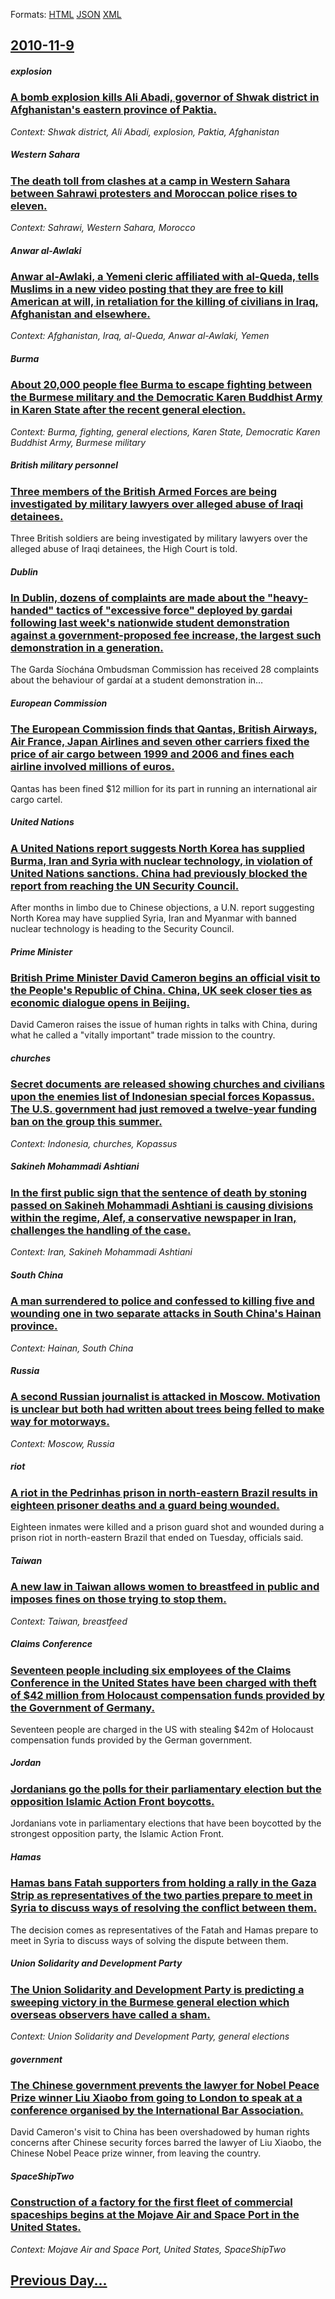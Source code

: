 
Formats: [HTML](2010/11/9/index.html)  [JSON](2010/11/9/index.json)  [XML](2010/11/9/index.xml)  

## [2010-11-9](/news/2010/11/9/index.md)

##### explosion
### [A bomb explosion kills Ali Abadi, governor of Shwak district in Afghanistan's eastern province of Paktia. ](/news/2010/11/9/a-bomb-explosion-kills-ali-abadi-governor-of-shwak-district-in-afghanistan-s-eastern-province-of-paktia.md)
_Context: Shwak district, Ali Abadi, explosion, Paktia, Afghanistan_

##### Western Sahara
### [The death toll from clashes at a camp in Western Sahara between Sahrawi protesters and Moroccan police rises to eleven. ](/news/2010/11/9/the-death-toll-from-clashes-at-a-camp-in-western-sahara-between-sahrawi-protesters-and-moroccan-police-rises-to-eleven.md)
_Context: Sahrawi, Western Sahara, Morocco_

##### Anwar al-Awlaki
### [Anwar al-Awlaki, a Yemeni cleric affiliated with al-Queda, tells Muslims in a new video posting that they are free to kill American at will, in retaliation for the killing of civilians in Iraq, Afghanistan and elsewhere. ](/news/2010/11/9/anwar-al-awlaki-a-yemeni-cleric-affiliated-with-al-queda-tells-muslims-in-a-new-video-posting-that-they-are-free-to-kill-american-at-will.md)
_Context: Afghanistan, Iraq, al-Queda, Anwar al-Awlaki, Yemen_

##### Burma
### [About 20,000 people flee Burma to escape fighting between the Burmese military and the Democratic Karen Buddhist Army in Karen State after the recent general election. ](/news/2010/11/9/about-20-000-people-flee-burma-to-escape-fighting-between-the-burmese-military-and-the-democratic-karen-buddhist-army-in-karen-state-after-t.md)
_Context: Burma, fighting, general elections, Karen State, Democratic Karen Buddhist Army, Burmese military_

##### British military personnel
### [Three members of the British Armed Forces are being investigated by military lawyers over alleged abuse of Iraqi detainees. ](/news/2010/11/9/three-members-of-the-british-armed-forces-are-being-investigated-by-military-lawyers-over-alleged-abuse-of-iraqi-detainees.md)
Three British soldiers are being investigated by military lawyers over the alleged abuse of Iraqi detainees, the High Court is told.

##### Dublin
### [In Dublin, dozens of complaints are made about the "heavy-handed" tactics of "excessive force" deployed by gardai following last week's nationwide student demonstration against a government-proposed fee increase, the largest such demonstration in a generation. ](/news/2010/11/9/in-dublin-dozens-of-complaints-are-made-about-the-heavy-handed-tactics-of-excessive-force-deployed-by-gardaa-following-last-week-s-nat.md)
The Garda S&iacute;och&aacute;na Ombudsman Commission has received 28 complaints about the behaviour of garda&iacute; at a student demonstration in&hellip;

##### European Commission
### [The European Commission finds that Qantas, British Airways, Air France, Japan Airlines and seven other carriers fixed the price of air cargo between 1999 and 2006 and fines each airline involved millions of euros. ](/news/2010/11/9/the-european-commission-finds-that-qantas-british-airways-air-france-japan-airlines-and-seven-other-carriers-fixed-the-price-of-air-cargo.md)
Qantas has been fined $12 million for its part in running an international air cargo cartel.

##### United Nations
### [A United Nations report suggests North Korea has supplied Burma, Iran and Syria with nuclear technology, in violation of United Nations sanctions. China had previously blocked the report from reaching the UN Security Council. ](/news/2010/11/9/a-united-nations-report-suggests-north-korea-has-supplied-burma-iran-and-syria-with-nuclear-technology-in-violation-of-united-nations-sanc.md)
After months in limbo due to Chinese objections, a U.N. report suggesting North Korea may have supplied Syria, Iran and Myanmar with banned nuclear technology is heading to the Security Council.

##### Prime Minister
### [British Prime Minister David Cameron begins an official visit to the People's Republic of China. China, UK seek closer ties as economic dialogue opens in Beijing. ](/news/2010/11/9/british-prime-minister-david-cameron-begins-an-official-visit-to-the-people-s-republic-of-china-china-uk-seek-closer-ties-as-economic-dial.md)
David Cameron raises the issue of human rights in talks with China, during what he called a &quot;vitally important&quot; trade mission to the country.

##### churches
### [Secret documents are released showing churches and civilians upon the enemies list of Indonesian special forces Kopassus. The U.S. government had just removed a twelve-year funding ban on the group this summer.](/news/2010/11/9/secret-documents-are-released-showing-churches-and-civilians-upon-the-enemies-list-of-indonesian-special-forces-kopassus-the-u-s-governmen.md)
_Context: Indonesia, churches, Kopassus_

##### Sakineh Mohammadi Ashtiani
### [In the first public sign that the sentence of death by stoning passed on Sakineh Mohammadi Ashtiani is causing divisions within the regime, Alef, a conservative newspaper in Iran, challenges the handling of the case. ](/news/2010/11/9/in-the-first-public-sign-that-the-sentence-of-death-by-stoning-passed-on-sakineh-mohammadi-ashtiani-is-causing-divisions-within-the-regime.md)
_Context: Iran, Sakineh Mohammadi Ashtiani_

##### South China
### [A man surrendered to police and confessed to killing five and wounding one in two separate attacks in South China's Hainan province. ](/news/2010/11/9/a-man-surrendered-to-police-and-confessed-to-killing-five-and-wounding-one-in-two-separate-attacks-in-south-china-s-hainan-province.md)
_Context: Hainan, South China_

##### Russia
### [A second Russian journalist is attacked in Moscow. Motivation is unclear but both had written about trees being felled to make way for motorways. ](/news/2010/11/9/a-second-russian-journalist-is-attacked-in-moscow-motivation-is-unclear-but-both-had-written-about-trees-being-felled-to-make-way-for-motor.md)
_Context: Moscow, Russia_

##### riot
### [A riot in the Pedrinhas prison in north-eastern Brazil results in eighteen prisoner deaths and a guard being wounded. ](/news/2010/11/9/a-riot-in-the-pedrinhas-prison-in-north-eastern-brazil-results-in-eighteen-prisoner-deaths-and-a-guard-being-wounded.md)
Eighteen inmates were killed and a prison guard shot and wounded during a prison riot in north-eastern Brazil that ended on Tuesday, officials said.

##### Taiwan
### [A new law in Taiwan allows women to breastfeed in public and imposes fines on those trying to stop them. ](/news/2010/11/9/a-new-law-in-taiwan-allows-women-to-breastfeed-in-public-and-imposes-fines-on-those-trying-to-stop-them.md)
_Context: Taiwan, breastfeed_

##### Claims Conference
### [Seventeen people including six employees of the Claims Conference in the United States have been charged with theft of $42 million from Holocaust compensation funds provided by the Government of Germany. ](/news/2010/11/9/seventeen-people-including-six-employees-of-the-claims-conference-in-the-united-states-have-been-charged-with-theft-of-42-million-from-holo.md)
Seventeen people are charged in the US with stealing $42m of Holocaust compensation funds provided by the German government.

##### Jordan
### [Jordanians go the polls for their parliamentary election but the opposition Islamic Action Front boycotts. ](/news/2010/11/9/jordanians-go-the-polls-for-their-parliamentary-election-but-the-opposition-islamic-action-front-boycotts.md)
Jordanians vote in parliamentary elections that have been boycotted by the strongest opposition party, the Islamic Action Front.

##### Hamas
### [Hamas bans Fatah supporters from holding a rally in the Gaza Strip as representatives of the two parties prepare to meet in Syria to discuss ways of resolving the conflict between them. ](/news/2010/11/9/hamas-bans-fatah-supporters-from-holding-a-rally-in-the-gaza-strip-as-representatives-of-the-two-parties-prepare-to-meet-in-syria-to-discuss.md)
The decision comes as representatives of the Fatah and Hamas prepare to meet in Syria to discuss ways of solving the dispute between them.

##### Union Solidarity and Development Party
### [The Union Solidarity and Development Party is predicting a sweeping victory in the Burmese general election which overseas observers have called a sham. ](/news/2010/11/9/the-union-solidarity-and-development-party-is-predicting-a-sweeping-victory-in-the-burmese-general-election-which-overseas-observers-have-ca.md)
_Context: Union Solidarity and Development Party, general elections_

##### government
### [The Chinese government prevents the lawyer for Nobel Peace Prize winner Liu Xiaobo from going to London to speak at a conference organised by the International Bar Association. ](/news/2010/11/9/the-chinese-government-prevents-the-lawyer-for-nobel-peace-prize-winner-liu-xiaobo-from-going-to-london-to-speak-at-a-conference-organised-b.md)
David Cameron&#039;s visit to China has been overshadowed by human rights concerns after Chinese security forces barred the lawyer of Liu Xiaobo, the Chinese Nobel Peace prize winner, from leaving the country.

##### SpaceShipTwo
### [Construction of a factory for the first fleet of commercial spaceships begins at the Mojave Air and Space Port in the United States. ](/news/2010/11/9/construction-of-a-factory-for-the-first-fleet-of-commercial-spaceships-begins-at-the-mojave-air-and-space-port-in-the-united-states.md)
_Context: Mojave Air and Space Port, United States, SpaceShipTwo_

## [Previous Day...](/news/2010/11/8/index.md)

